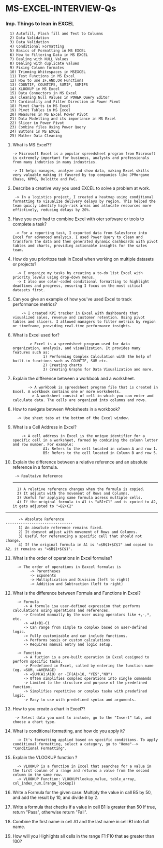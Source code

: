 # MS-EXCEL-INTERVIEW-Qs

### Imp. Things to lean in EXCEL

      1) Autofill, Flash fill and Text to Columns
      2) Data Validation
      3) Data Validation
      4) Conditional Formatting
      5) Basics of Formatting in MS EXCEL
      6) How to Filtering Data in MS EXCEL
      7) Dealing with NULL Values
      8) Dealing with duplicate values
      9) Fixing Column formates
      10) Trimming Whitespaces in MSEXCEL
      11) Test Functions in MS Excel
      12) How to use IF,AND,OR Functions
      13) COUNTIF, COUNTIFS, SUMIF, SUMIFS
      14) XLOOKUP in MS Excel
      15) Data Connectors in MS Excel
      16) Cleaning Null Values in POWER Query Editor
      17) Cardinality and Filter Direction in Power Pivot
      18) Pivot Charts in MS Excel
      19) Pivot Tables in MS Excel
      20) Measures in MS Excel Power Pivot
      21) Data Modelling and its importance in MS Excel
      22) Slicer in Power Pivot
      23) Combine files Using Power Query
      24) Buttons in MS EXCEL
      25) Mather Data Cleaning 

1) What is MS Excel??
   
       -> Microsoft Excel is a popular spreedsheet program from Microsoft is extremely important for business, analysts and professionals from many indutries in many industries.
   
       -> It helps manages, analyze and show data, making Excel skills very valuable making it favored by top companies like JPMorgane Chase, KPMG, Deloitte and PwC.

2) Describe a creative way you used EXCEL to solve a problem at work.
   
        -> In a logistics project, I created a heatmap using conditional formatting to visualize delivery delays by region. This helped the team quicly identify high-risk areas and allocate resources more effictively, reducing delays by 20%.

3) Have you ever had to combine Excel with oter software or tools to complete a task?

        -> For a reporting task, I exported data from Salesforce into Excel for advanced analysis. I used Power Query to clean and transform the data and then generated dynamic dashboards with pivot tables and charts, providing actionable insights for the sales team.

4) How do you prioritoze task in Excel when working on multiple datasets or projects?

         -> I organize my tasks by creating a to-do list Excel with priority levels using drop-down menus.
         -> I also use color-coded conditional formatting to highlight deadlines and progress, ensuring I focus on the most citical datasets first.

5) Can you give an example of how you've used Excel to track performance metrics?

           -> I created KPI tracker in Excel with dashboards that visualized sales, revenue and customer retention. Using pivot tables and slicers. I allowed managers to filter metrics by region or timeframe, providing real-time performance insights.

6) What is Excel used for?

              -> Excel is a spreedsheet program used for data organization, analysis, and visualization. It provides many features such as:
                     1) Performing Complex Calculation with the help of built-in functions such as COUNTIF, SUM etc.
                     2) Creating charts
                     3) Creating Graphs for Data Visualization and more.

7) Explain the difference between a workbook and a worksheet.

              -> A workbook is spreedsheet program file that is created in Excel. A workbook contains one or more worksheets.
               -> A worksheet consist of cell in which you can enter and calculate data. The cells are organized into columns and rows.

8) How to navigate between Wroksheets in a workbook?

         -> Use sheet tabs at the bottom of the Excel window.
   
9) What is a Cell Address in Excel?

           -> A cell address in Excel is the unique identifier for a specific cell in a worksheet, formed by combining the column letter and row number. For example:
                     A1: Refers to the cell located in column A and row 1.
                     B5: Refers to the cell located in Column B and row 5.

10) Explain the difference between a relative reference and an absolute reference in a formula.

         -> Realtaive Reference
    -------------------------------
          1) A relative reference changes when the formula is copied.
          2) It adjusts with the movement of Rows and Columns.
          3) Useful for applying same formula acress multiple cells.
          4) If the original formula in A1 is "=B1+C1" and is cpoied to A2, it gets adjusted to "=B2+C2"
----------------------------------------------------------------------------------------------

          -> Absolute Reference
    -------------------------------
          1) An absolute reference remains fixed.
          2) It doesnot adjust with movement of Rows and Columns.
          3) Useful for referencing a specific cell that should not change.
          4) If the original formula in A1 is "=$B$1+$C$1" and copied to A2, it remains as "=$B$1+$C$1".

11) What is the order of operations in Excel formulas?

          -> The order of operations in Eaxcel formulas is
                -> Parentheses
                -> Exponents
                -> Multiplication and Division (left to right)
                -> Addition and Subtraction (left to right)


12) What is the difference between Formula and Functions in Excel?

          -> Formula
             -> A formula isa user-defined expression that performs calculations using operations and references.
             -> Created manually by the user using operators like +,-,*, etc.
             -> =A1+B1-C1
             -> Can range from simple to complex based on user-defined logic.
             -> Fully customizable and can include functions.
             -> Performs basis or custom calculations
             -> Requires manual entry and logic setup.

          -> Function
             -> A fuction is a pre-built operation in Excel designed to perform specific tasks.
             -> Predefined in Excel, called by entering the function name (eg. =SUM, =AVERAGE)
             -> =SUM(A1:A10) or -IF(A1>10, "YES","NO")
             -> Often simplifies complex operations into single commands
             -> Limited to the structure and purpose of the predefined function.
             -> Simplifies repetitive or complex taska with predefined logic.
             -> Easy to use with predefined syntax and arguments.
    

13) How to you create a chart in Excel??

         -> Select data you want to include, go to the "Insert" tab, and choose a chart type.

14) What is conditional formatting, and how do you apply it?

          -> It's formatting applied based on specific conditions. To apply conditional formatting, select a category, go to "Home"--> "Conditional Formatting".

15) Explain the VLOOKUP function ?

          -> VLOOKUP is a function in Excel that searches for a value in the first coulmn of a range and returns a value from the second column in the same row.
          -> VLOOKUP Function: VLOOKUP(lookup_value, table_array, col_index_num,[range_lookup])

16) Write a Formula for the given case: Multiply the value in call B5 by 50, and add the result by 10, and divide it by 2.
17) Write a formula that checks if a value in cell B1 is greater than 50 If true, return "Pass", otherwise return "Fail".
18) Combine the first name in cell A1 and the last name in cell B1 into full name.
19) How will you Highlights all cells in the range F1:F10 that ae greater than 100?










